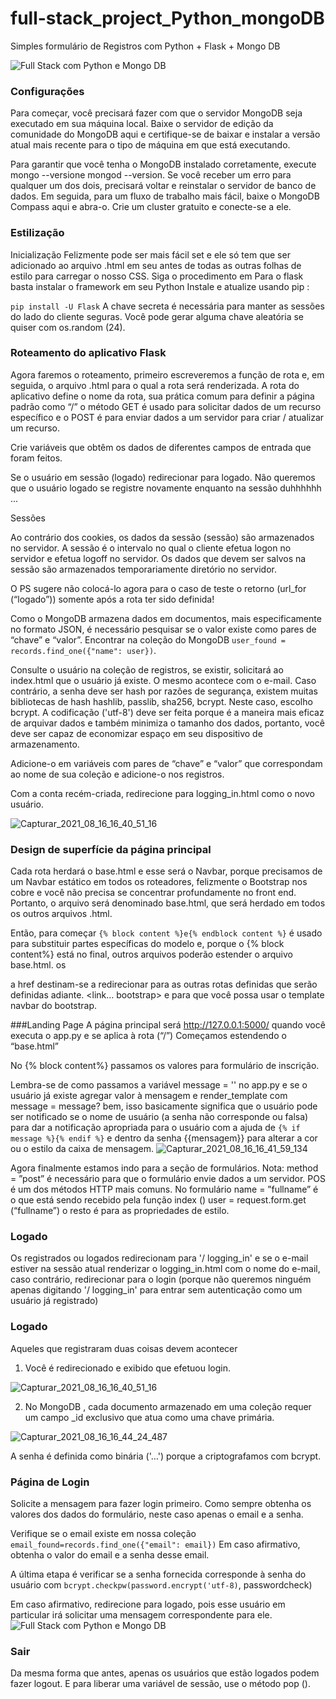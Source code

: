 # full-stack_project_Python_mongoDB
Simples formulário de Registros com Python + Flask + Mongo DB
 
![Full Stack com Python e Mongo DB](https://user-images.githubusercontent.com/31749933/129621260-6a79e0ee-9375-4bbe-8c64-75d0eb2e4b44.jpg)


### Configurações
Para começar, você precisará fazer com que o servidor MongoDB seja executado em sua máquina local. Baixe o servidor de edição da comunidade do MongoDB aqui e certifique-se de baixar e instalar a versão atual mais recente para o tipo de máquina em que está executando.

Para garantir que você tenha o MongoDB instalado corretamente, execute mongo --versione mongod --version. Se você receber um erro para qualquer um dos dois, precisará voltar e reinstalar o servidor de banco de dados.
Em seguida, para um fluxo de trabalho mais fácil, baixe o MongoDB Compass aqui e abra-o. Crie um cluster gratuito e conecte-se a ele.
### Estilização
Inicialização Felizmente pode ser mais fácil set e ele só tem que ser adicionado ao arquivo .html <link>em seu <head>antes de todas as outras folhas de estilo para carregar o nosso CSS.
Siga o procedimento em
Para o flask basta instalar o framework em seu Python
Instale e atualize usando pip :

`pip install -U Flask`
A chave secreta é necessária para manter as sessões do lado do cliente seguras. Você pode gerar alguma chave aleatória se quiser com os.random (24).
### Roteamento do aplicativo Flask
 
Agora faremos o roteamento, primeiro escreveremos a função de rota e, em seguida, o arquivo .html para o qual a rota será renderizada.
A rota do aplicativo define o nome da rota, sua prática comum para definir a página padrão como “/” o método GET é usado para solicitar dados de um recurso específico e o POST é para enviar dados a um servidor para criar / atualizar um recurso.

Crie variáveis que obtêm os dados de diferentes campos de entrada que foram feitos.
 
Se o usuário em sessão (logado) redirecionar para logado. Não queremos que o usuário logado se registre novamente enquanto na sessão duhhhhhh ...

Sessões

Ao contrário dos cookies, os dados da sessão (sessão) são armazenados no servidor. A sessão é o intervalo no qual o cliente efetua logon no servidor e efetua logoff no servidor. Os dados que devem ser salvos na sessão são armazenados temporariamente diretório no servidor.

O PS sugere não colocá-lo agora para o caso de teste o retorno (url_for (“logado”)) somente após a rota ter sido definida!

Como o MongoDB armazena dados em documentos, mais especificamente no formato JSON, é necessário pesquisar se o valor existe como pares de “chave” e “valor”. Encontrar na coleção do MongoDB `user_found = records.find_one({"name": user})`.

Consulte o usuário na coleção de registros, se existir, solicitará ao index.html que o usuário já existe. O mesmo acontece com o e-mail.
Caso contrário, a senha deve ser hash por razões de segurança, existem muitas bibliotecas de hash hashlib, passlib, sha256, bcrypt. Neste caso, escolho bcrypt.
A codificação ('utf-8') deve ser feita porque é a maneira mais eficaz de arquivar dados e também minimiza o tamanho dos dados, portanto, você deve ser capaz de economizar espaço em seu dispositivo de armazenamento.

Adicione-o em variáveis com pares de “chave” e “valor” que correspondam ao nome de sua coleção e adicione-o nos registros.

Com a conta recém-criada, redirecione para logging_in.html como o novo usuário.

![Capturar_2021_08_16_16_40_51_16](https://user-images.githubusercontent.com/31749933/129620887-6ed9b4e0-9bb5-481a-84a3-7be0c49b64cc.png)
 
### Design de superfície da página principal
 
Cada rota herdará o base.html e esse será o Navbar, porque precisamos de um Navbar estático em todos os roteadores, felizmente o Bootstrap nos cobre e você não precisa se concentrar profundamente no front end.
Portanto, o arquivo será denominado base.html, que será herdado em todos os outros arquivos .html.
 
Então, para começar `{% block content %}e{% endblock content %}` é usado para substituir partes específicas do modelo e, porque o {% block content%} está no final, outros arquivos poderão estender o arquivo base.html.  os <div class = ”navbar-nav”> a href destinam-se a redirecionar para as outras rotas definidas que serão definidas adiante. <link… bootstrap> e <scr bootsrap etc> para que você possa usar o template navbar do bootstrap.

###Landing Page
A página principal será http://127.0.0.1:5000/ quando você executa o app.py e se aplica à rota (“/”)
Começamos estendendo o “base.html”

No {% block content%} passamos os valores para formulário de inscrição.

Lembra-se de como passamos a variável message = '' no app.py e se o usuário já existe agregar valor à mensagem e render_template com message = message? bem, isso basicamente significa que o usuário pode ser notificado se o nome de usuário (a senha não corresponde ou falsa) para dar a notificação apropriada para o usuário com a ajuda de `{% if message %}{% endif %}` e dentro da senha {{mensagem}} para alterar a cor ou o estilo da caixa de mensagem.
![Capturar_2021_08_16_16_41_59_134](https://user-images.githubusercontent.com/31749933/129620820-449feb84-30da-49f6-bd51-d81b5923ebdf.png)

 
Agora finalmente estamos indo para a seção de formulários.
Nota: method = ”post” é necessário para que o formulário envie dados a um servidor. POS é um dos métodos HTTP mais comuns.
No formulário name = ”fullname” é o que está sendo recebido pela função index () user = request.form.get (“fullname”) o resto é para as propriedades de estilo.
 
### Logado
Os registrados ou logados redirecionam para '/ logging_in' e se o e-mail estiver na sessão atual renderizar o logging_in.html com o nome do e-mail, caso contrário, redirecionar para o login (porque não queremos ninguém apenas digitando '/ logging_in' para entrar sem autenticação como um usuário já registrado)
 
### Logado
Aqueles que registraram duas coisas devem acontecer

1. Você é redirecionado e exibido que efetuou login.
 
![Capturar_2021_08_16_16_40_51_16](https://user-images.githubusercontent.com/31749933/129620938-d6ddde60-0310-4044-bb74-9d71eb425c34.png)

2. No MongoDB , cada documento armazenado em uma coleção requer um campo _id exclusivo que atua como uma chave primária.
 
![Capturar_2021_08_16_16_44_24_487](https://user-images.githubusercontent.com/31749933/129620962-2fc1b8d3-dc56-4e59-8fb6-9cf969c63f8c.png)

A senha é definida como binária ('…') porque a criptografamos com bcrypt.
 
### Página de Login
Solicite a mensagem para fazer login primeiro. Como sempre obtenha os valores dos dados do formulário, neste caso apenas o email e a senha.

Verifique se o email existe em nossa coleção `email_found=records.find_one({"email": email})`
Em caso afirmativo, obtenha o valor do email e a senha desse email.

A última etapa é verificar se a senha fornecida corresponde à senha do usuário com `bcrypt.checkpw(password.encrypt('utf-8)`, passwordcheck)

Em caso afirmativo, redirecione para logado, pois esse usuário em particular irá solicitar uma mensagem correspondente para ele.
![Full Stack com Python e Mongo DB](https://user-images.githubusercontent.com/31749933/129621236-4512da22-a37a-46f8-a2bd-3f38a0c0febb.jpg)
### Sair
Da mesma forma que antes, apenas os usuários que estão logados podem fazer logout. E para liberar uma variável de sessão, use o método pop ().

